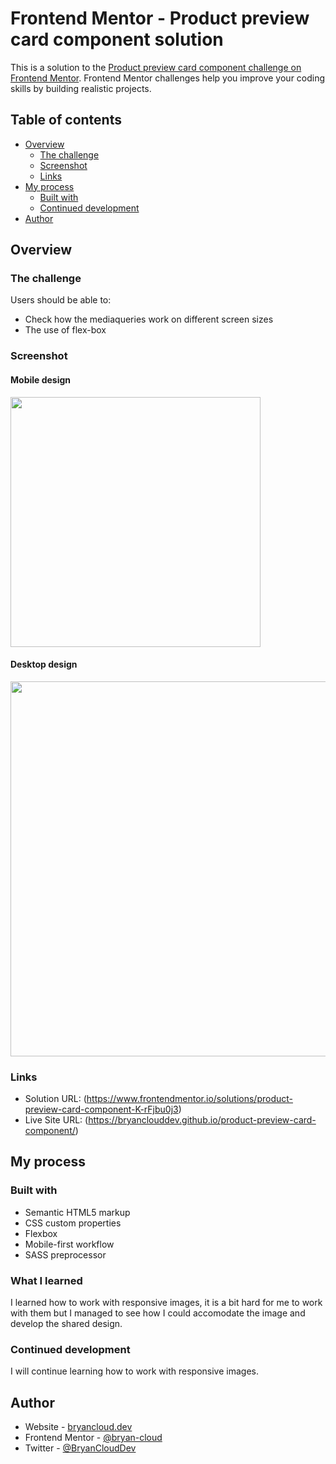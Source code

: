 # Frontend Mentor - Product preview card component solution

This is a solution to the [Product preview card component challenge on Frontend Mentor](https://www.frontendmentor.io/challenges/product-preview-card-component-GO7UmttRfa). Frontend Mentor challenges help you improve your coding skills by building realistic projects. 

## Table of contents

- [Overview](#overview)
  - [The challenge](#the-challenge)
  - [Screenshot](#screenshot)
  - [Links](#links)
- [My process](#my-process)
  - [Built with](#built-with)
  - [Continued development](#continued-development)
- [Author](#author)


## Overview

### The challenge

Users should be able to:

- Check how the mediaqueries work on different screen sizes
- The use of flex-box

### Screenshot

#### Mobile design

<img src="https://i.imgur.com/i9l63qV.jpg" width="400px" ></a>

#### Desktop design

<img src="https://i.imgur.com/4YwIbPA.png" width="600px" ></a>



### Links

- Solution URL: (https://www.frontendmentor.io/solutions/product-preview-card-component-K-rFjbu0j3)
- Live Site URL: (https://bryanclouddev.github.io/product-preview-card-component/)

## My process

### Built with

- Semantic HTML5 markup
- CSS custom properties
- Flexbox
- Mobile-first workflow
- SASS preprocessor

### What I learned

I learned how to work with responsive images, it is a bit hard for me to work with them but I managed to see how I could accomodate the image and develop the shared design.
### Continued development

I will continue learning how to work with responsive images.


## Author

- Website - [bryancloud.dev](https://bryancloud.dev)
- Frontend Mentor - [@bryan-cloud](https://www.frontendmentor.io/profile/BryanCloudDev)
- Twitter - [@BryanCloudDev](https://twitter.com/BryanCloudDev)
